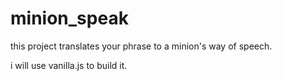 # minion_speak

this project translates your phrase to a minion's way of speech.

i will use vanilla.js to build it.
 
